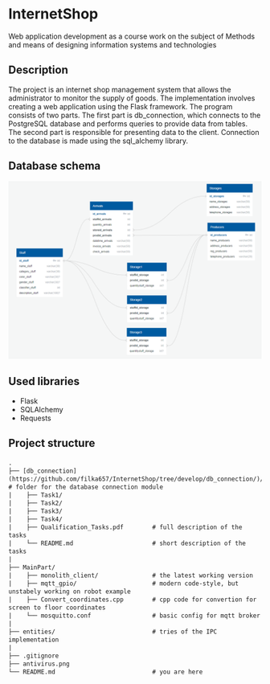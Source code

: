 # InternetShop

Web application development as a course work on the subject of Methods and means of designing information systems and technologies

## Description

The project is an internet shop management system that allows the administrator to monitor the supply of goods. The implementation involves creating a web application using the Flask framework. The program consists of two parts. The first part is db_connection, which connects to the PostgreSQL database and performs queries to provide data from tables. The second part is responsible for presenting data to the client. Connection to the database is made using the sql_alchemy library.


## Database schema

![database_schema](misc/images/database_schema.png)


## Used libraries

- Flask
- SQLAlchemy
- Requests

## Project structure
```
.  
├── [db_connection](https://github.com/filka657/InternetShop/tree/develop/db_connection/)/                      # folder for the database connection module  
|    ├── Task1/  
|    ├── Task2/  
|    ├── Task3/  
|    ├── Task4/  
|    ├── Qualification_Tasks.pdf        # full description of the tasks  
|    └── README.md                      # short description of the tasks  
|  
├── MainPart/  
|    ├── monolith_client/               # the latest working version  
|    ├── mqtt_gpio/                     # modern code-style, but unstabely working on robot example  
|    ├── Convert_coordinates.cpp        # cpp code for convertion for screen to floor coordinates  
|    └── mosquitto.conf                 # basic config for mqtt broker  
|
├── entities/                           # tries of the IPC implementation  
|  
├── .gitignore  
├── antivirus.png  
└── README.md                           # you are here  
```
